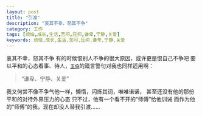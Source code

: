 ```yaml
---
layout: post
title: "引渡"
description: "哀其不幸，怒其不争"
category: 工作
tags: [烦恼,成长,生活,苦闷,压抑,谦卑,宁静,关爱]
keywords: 烦恼,成长,生活,苦闷,压抑,谦卑,宁静,关爱
---
```

哀其不幸，怒其不争
有的时候恨别人不争的很大原因，或许更是恨自己不争吧
要以平和的心态看事、待人，[`玉伯`](http://lifesinger.wordpress.com)的箴言警句对我也同样适用啊：

> “谦卑、宁静、关爱”

我又何尝不像不争气他一样，懒惰，闪烁其词，唯唯诺诺，
甚至还没有他的那份平和的对待外界压力的心态
只不过，他有一个看不开的“师傅”给他训诫
而作为他的“师傅”的我，现在却没人替我引渡……
